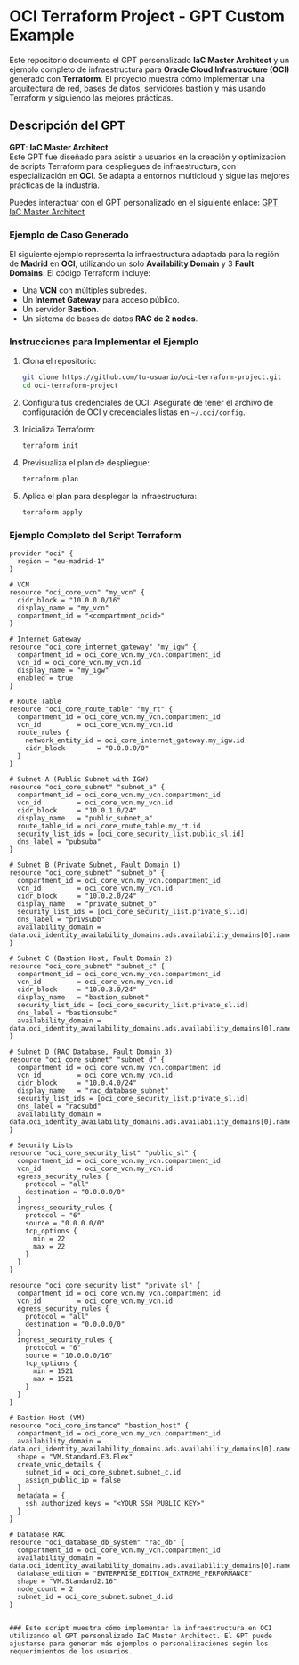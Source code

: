 # OCI Terraform Project - GPT Custom Example

Este repositorio documenta el GPT personalizado **IaC Master Architect** y un ejemplo completo de infraestructura para **Oracle Cloud Infrastructure (OCI)** generado con **Terraform**. El proyecto muestra cómo implementar una arquitectura de red, bases de datos, servidores bastión y más usando Terraform y siguiendo las mejores prácticas.

## Descripción del GPT

**GPT**: **IaC Master Architect**  
Este GPT fue diseñado para asistir a usuarios en la creación y optimización de scripts Terraform para despliegues de infraestructura, con especialización en **OCI**. Se adapta a entornos multicloud y sigue las mejores prácticas de la industria.

Puedes interactuar con el GPT personalizado en el siguiente enlace:
[GPT IaC Master Architect](https://chatgpt.com/g/g-niEcDpkbG-iac-master-architec)

### Ejemplo de Caso Generado

El siguiente ejemplo representa la infraestructura adaptada para la región de **Madrid** en **OCI**, utilizando un solo **Availability Domain** y 3 **Fault Domains**. El código Terraform incluye:

- Una **VCN** con múltiples subredes.
- Un **Internet Gateway** para acceso público.
- Un servidor **Bastion**.
- Un sistema de bases de datos **RAC de 2 nodos**.

### Instrucciones para Implementar el Ejemplo

1. Clona el repositorio:
    ```bash
    git clone https://github.com/tu-usuario/oci-terraform-project.git
    cd oci-terraform-project
    ```

2. Configura tus credenciales de OCI:
    Asegúrate de tener el archivo de configuración de OCI y credenciales listas en `~/.oci/config`.

3. Inicializa Terraform:
    ```bash
    terraform init
    ```

4. Previsualiza el plan de despliegue:
    ```bash
    terraform plan
    ```

5. Aplica el plan para desplegar la infraestructura:
    ```bash
    terraform apply
    ```

### Ejemplo Completo del Script Terraform

```hcl
provider "oci" {
  region = "eu-madrid-1"
}

# VCN
resource "oci_core_vcn" "my_vcn" {
  cidr_block = "10.0.0.0/16"
  display_name = "my_vcn"
  compartment_id = "<compartment_ocid>"
}

# Internet Gateway
resource "oci_core_internet_gateway" "my_igw" {
  compartment_id = oci_core_vcn.my_vcn.compartment_id
  vcn_id = oci_core_vcn.my_vcn.id
  display_name = "my_igw"
  enabled = true
}

# Route Table
resource "oci_core_route_table" "my_rt" {
  compartment_id = oci_core_vcn.my_vcn.compartment_id
  vcn_id         = oci_core_vcn.my_vcn.id
  route_rules {
    network_entity_id = oci_core_internet_gateway.my_igw.id
    cidr_block        = "0.0.0.0/0"
  }
}

# Subnet A (Public Subnet with IGW)
resource "oci_core_subnet" "subnet_a" {
  compartment_id = oci_core_vcn.my_vcn.compartment_id
  vcn_id         = oci_core_vcn.my_vcn.id
  cidr_block     = "10.0.1.0/24"
  display_name   = "public_subnet_a"
  route_table_id = oci_core_route_table.my_rt.id
  security_list_ids = [oci_core_security_list.public_sl.id]
  dns_label = "pubsuba"
}

# Subnet B (Private Subnet, Fault Domain 1)
resource "oci_core_subnet" "subnet_b" {
  compartment_id = oci_core_vcn.my_vcn.compartment_id
  vcn_id         = oci_core_vcn.my_vcn.id
  cidr_block     = "10.0.2.0/24"
  display_name   = "private_subnet_b"
  security_list_ids = [oci_core_security_list.private_sl.id]
  dns_label = "privsubb"
  availability_domain = data.oci_identity_availability_domains.ads.availability_domains[0].name
}

# Subnet C (Bastion Host, Fault Domain 2)
resource "oci_core_subnet" "subnet_c" {
  compartment_id = oci_core_vcn.my_vcn.compartment_id
  vcn_id         = oci_core_vcn.my_vcn.id
  cidr_block     = "10.0.3.0/24"
  display_name   = "bastion_subnet"
  security_list_ids = [oci_core_security_list.private_sl.id]
  dns_label = "bastionsubc"
  availability_domain = data.oci_identity_availability_domains.ads.availability_domains[0].name
}

# Subnet D (RAC Database, Fault Domain 3)
resource "oci_core_subnet" "subnet_d" {
  compartment_id = oci_core_vcn.my_vcn.compartment_id
  vcn_id         = oci_core_vcn.my_vcn.id
  cidr_block     = "10.0.4.0/24"
  display_name   = "rac_database_subnet"
  security_list_ids = [oci_core_security_list.private_sl.id]
  dns_label = "racsubd"
  availability_domain = data.oci_identity_availability_domains.ads.availability_domains[0].name
}

# Security Lists
resource "oci_core_security_list" "public_sl" {
  compartment_id = oci_core_vcn.my_vcn.compartment_id
  vcn_id         = oci_core_vcn.my_vcn.id
  egress_security_rules {
    protocol = "all"
    destination = "0.0.0.0/0"
  }
  ingress_security_rules {
    protocol = "6"
    source = "0.0.0.0/0"
    tcp_options {
      min = 22
      max = 22
    }
  }
}

resource "oci_core_security_list" "private_sl" {
  compartment_id = oci_core_vcn.my_vcn.compartment_id
  vcn_id         = oci_core_vcn.my_vcn.id
  egress_security_rules {
    protocol = "all"
    destination = "0.0.0.0/0"
  }
  ingress_security_rules {
    protocol = "6"
    source = "10.0.0.0/16"
    tcp_options {
      min = 1521
      max = 1521
    }
  }
}

# Bastion Host (VM)
resource "oci_core_instance" "bastion_host" {
  compartment_id = oci_core_vcn.my_vcn.compartment_id
  availability_domain = data.oci_identity_availability_domains.ads.availability_domains[0].name
  shape = "VM.Standard.E3.Flex"
  create_vnic_details {
    subnet_id = oci_core_subnet.subnet_c.id
    assign_public_ip = false
  }
  metadata = {
    ssh_authorized_keys = "<YOUR_SSH_PUBLIC_KEY>"
  }
}

# Database RAC
resource "oci_database_db_system" "rac_db" {
  compartment_id = oci_core_vcn.my_vcn.compartment_id
  availability_domain = data.oci_identity_availability_domains.ads.availability_domains[0].name
  database_edition = "ENTERPRISE_EDITION_EXTREME_PERFORMANCE"
  shape = "VM.Standard2.16"
  node_count = 2
  subnet_id = oci_core_subnet.subnet_d.id
}


### Este script muestra cómo implementar la infraestructura en OCI utilizando el GPT personalizado IaC Master Architect. El GPT puede ajustarse para generar más ejemplos o personalizaciones según los requerimientos de los usuarios.

